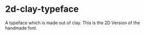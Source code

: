 # 2d-clay-typeface
A typeface which is made out of clay. This is the 2D Version of the handmade font.
